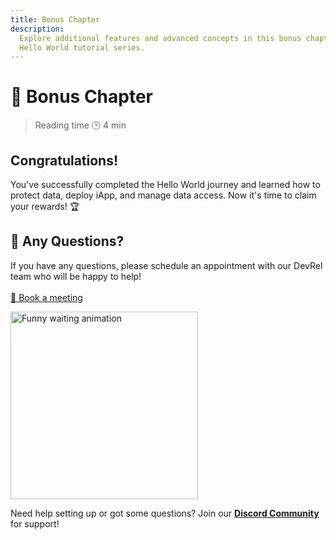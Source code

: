 ```yaml
---
title: Bonus Chapter
description:
  Explore additional features and advanced concepts in this bonus chapter of the
  Hello World tutorial series.
---
```


# 🎉 Bonus Chapter

> Reading time 🕒 4 min

<Banner>
  <h2 class="text-2xl font-bold mt-0 border-none!">Congratulations!</h2>
  <p>You've successfully completed the Hello World journey and learned how to protect data, deploy iApp, and manage data access. Now it's time to claim your rewards! 🏆</p>
</Banner>

## 🏁 Any Questions?

<div class="flex flex-col md:flex-row items-center gap-8">
  <p class="flex-1">
    If you have any questions, please schedule an appointment with our DevRel team who will be happy to help!
    <br>
    <br>
    <a href="https://calendly.com/martin-leclercq-iexec/30min" target="_blank" class="text-fuchsia-700 underline hover:text-fuchsia-900">📅 Book a meeting</a>
  </p>
  <div class="flex-1 flex justify-center">
    <img src="https://media0.giphy.com/media/v1.Y2lkPTc5MGI3NjExenE3ZW42enUydnl5b2F3ZDcyNHZkdXF6bzFydjl6bmc4MzYydHRweSZlcD12MV9pbnRlcm5hbF9naWZfYnlfaWQmY3Q9Zw/g9582DNuQppxC/giphy.gif" alt="Funny waiting animation" width="300" height="300" />
  </div>
</div>

<Container variant="success">

Need help setting up or got some questions? Join our
<strong><a target="_blank" href="https://discord.gg/6yrgRH6ATD">Discord
Community</a></strong> for support!

</Container>

<template v-if="selectedChain !== 42161">
<h2>🎁 Claim your Voucher</h2>

<div class="mb-6">
  <h3 class="text-xl font-semibold mb-2">What is a Voucher?</h3>
  <p>A Voucher is your all-in-one solution for iExec development to use iExec's technology, access to premium support, technical guidance and mentorship to help you build and monetize your projects. 🚀</p>
  <p>Claim your <strong>$20 voucher</strong> to kickstart your development journey. Want to learn more about <a href="https://www.iex.ec/voucher" target="_blank" class="text-fuchsia-700 underline hover:text-fuchsia-900">Voucher</a> ? 🎁</p>
</div>

<div class="mb-6">
  <p>Here's your unique coupon code based on your wallet address. You'll need to provide this code when claiming your voucher on Discord:</p>
  <ClientOnly>
    <CouponCode />
  </ClientOnly>
</div>

<Button as="a" href="https://www.iex.ec/voucher" target="_blank" data-track="claimVoucher">
  Claim your $20 voucher
</Button>

<Container variant="success">

Thank you for being part of the iExec journey! We can't wait to see what you'll
build next! 🚀

</Container>

</template>

<script setup>
import CouponCode from '@/modules/helloWorld/CouponCode.vue';
import Button from '@/components/ui/Button.vue';
import useUserStore from '@/stores/useUser.store';
import Banner from '../../components/Banner.vue'
import Container from '../../components/Container.vue'
import { computed } from 'vue';

const userStore = useUserStore();
const selectedChain = computed(() => userStore.getCurrentChainId());
</script>
